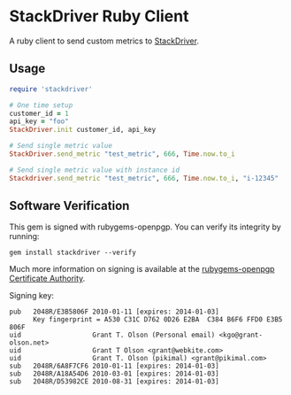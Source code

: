 StackDriver Ruby Client
=======================

A ruby client to send custom metrics to [StackDriver]().

Usage
-----

```ruby
require 'stackdriver'

# One time setup
customer_id = 1
api_key = "foo"
StackDriver.init customer_id, api_key

# Send single metric value
StackDriver.send_metric "test_metric", 666, Time.now.to_i

# Send single metric value with instance id
Stackdriver.send_metric "test_metric", 666, Time.now.to_i, "i-12345"
```

Software Verification
---------------------

This gem is signed with rubygems-openpgp.  You can verify its
integrity by running:

    gem install stackdriver --verify

Much more information on signing is available at the [rubygems-openpgp
Certificate Authority](https://www.rubygems-openpgp-ca.org).


Signing key:

    pub   2048R/E3B5806F 2010-01-11 [expires: 2014-01-03]
          Key fingerprint = A530 C31C D762 0D26 E2BA  C384 B6F6 FFD0 E3B5 806F
    uid                  Grant T. Olson (Personal email) <kgo@grant-olson.net>
    uid                  Grant T Olson <grant@webkite.com>
    uid                  Grant T. Olson (pikimal) <grant@pikimal.com>
    sub   2048R/6A8F7CF6 2010-01-11 [expires: 2014-01-03]
    sub   2048R/A18A54D6 2010-03-01 [expires: 2014-01-03]
    sub   2048R/D53982CE 2010-08-31 [expires: 2014-01-03]
